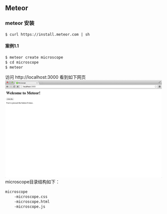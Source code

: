 ## Meteor
### meteor 安装
```
$ curl https://install.meteor.com | sh
```
#### 案例1.1
```
$ meteor create microscope
$ cd microscope
$ meteor
```
访问 http://localhost:3000
看到如下网页
![](2-1.png)
microscope目录结构如下：
```
microscope
    -microscope.css
    -microscope.html
    -microscope.js
```
